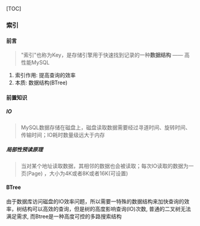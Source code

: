 [TOC]

### 索引

#### 前言

> "索引"也称为Key，是存储引擎用于快速找到记录的一种**数据结构**   —— 高性能MySQL

1. 索引作用:  提高查询的效率 
2. 本质: 数据结构(BTree)

#### 前置知识

##### IO

> MySQL数据存储在磁盘上，磁盘读取数据需要经过寻道时间、旋转时间、传输时间；IO耗时数量级远大于内存

##### 局部性预读原理

> 当对某个地址读取数据，其相邻的数据也会被读取；每次IO读取的数据为一页(Page) ，大小为4K或者8K或者16K(可设置)

#### BTree

由于数据库访问磁盘的IO效率问题，所以需要一特殊的数据结构来加快查询的效率，树结构可以高效的查询，但是树的高度影响查询(IO)次数, 普通的二叉树无法满足需求, 而Btree是一种高度可控的多路搜索结构

